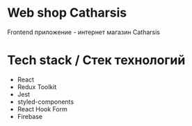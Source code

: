 # Web shop Catharsis

Frontend приложение - интернет магазин Catharsis

# Tech stack / Стек технологий

-   React
-   Redux Toolkit
-   Jest
-   styled-components
-   React Hook Form
- Firebase

